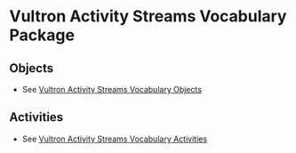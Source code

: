 # Vultron Activity Streams Vocabulary Package

## Objects

- See [Vultron Activity Streams Vocabulary Objects](v_objects.md)

## Activities

- See [Vultron Activity Streams Vocabulary Activities](v_activities.md)
